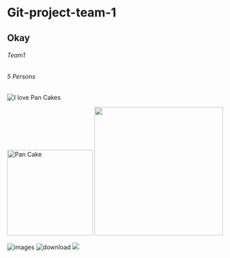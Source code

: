 # Git-project-team-1

## Okay

###### Team1

###### 5 Persons

![I love Pan Cakes](https://images.pexels.com/photos/349728/pexels-photo-349728.jpeg?auto=compress&cs=tinysrgb&w=1260&h=750&dpr=1)

 <img src="https://images.pexels.com/photos/349728/pexels-photo-349728.jpeg?auto=compress&cs=tinysrgb&w=1260&h=750&dpr=1" width="200" title="Pan Cake">
<img src="https://user-images.githubusercontent.com/118299210/208113423-db42039b-4c18-4653-82c2-ace371391e32.png" width="300">

![images](https://user-images.githubusercontent.com/118406978/208235127-d15ec271-70ea-4ad8-832e-ec29ebbfc249.jpg)
![download](https://user-images.githubusercontent.com/118406978/208235253-75815556-633b-429e-bd2a-1f20c13374f0.png)
<img src="https://www.google.com/url?sa=i&url=https%3A%2F%2Funsplash.com%2Fs%2Fphotos%2Fblue-sea&psig=AOvVaw1WAbWKlwER4B2SYBQYSo6Z&ust=1671355743821000&source=images&cd=vfe&ved=0CBAQjRxqFwoTCMjR28WrgPwCFQAAAAAdAAAAABAD">
